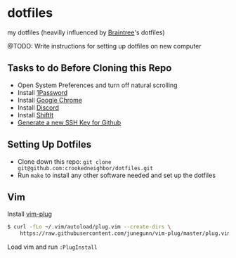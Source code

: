dotfiles
========

my dotfiles (heavilly influenced by [Braintree](https://www.braintreepayments.com/)'s dotfiles)

@TODO: Write instructions for setting up dotfiles on new computer

## Tasks to do Before Cloning this Repo

* Open System Preferences and turn off natural scrolling
* Install [1Password](https://1password.com/downloads/mac/)
* Install [Google Chrome](https://www.google.com/chrome/)
* Install [Discord](https://discord.com/)
* Install [ShiftIt](https://github.com/fikovnik/ShiftIt/releases)
* [Generate a new SSH Key for Github](https://docs.github.com/en/authentication/connecting-to-github-with-ssh/generating-a-new-ssh-key-and-adding-it-to-the-ssh-agent)

## Setting Up Dotfiles

* Clone down this repo: `git clone git@github.com:crookedneighbor/dotfiles.git`
* Run `make` to install any other software needed and set up the dotfiles

## Vim

Install [vim-plug](https://github.com/junegunn/vim-plug#installation)

```bash
$ curl -fLo ~/.vim/autoload/plug.vim --create-dirs \
    https://raw.githubusercontent.com/junegunn/vim-plug/master/plug.vim
```

Load vim and run `:PlugInstall`

